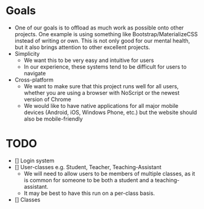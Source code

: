 # Goals
* One of our goals is to offload as much work as possible onto other projects. One example is using something like Bootstrap/MaterializeCSS instead of writing or own. This is not only good for our mental health, but it also brings attention to other excellent projects.
* Simplicity
  * We want this to be very easy and intuitive for users
  * In our experience, these systems tend to be difficult for users to navigate
* Cross-platform
  * We want to make sure that this project runs well for all users, whether you are using a browser with NoScript or the newest version of Chrome
  * We would like to have native applications for all major mobile devices (Android, iOS, Windows Phone, etc.) but the website should also be mobile-friendly

# TODO
- [] Login system
- [] User-classes e.g. Student, Teacher, Teaching-Assistant
  - We will need to allow users to be members of multiple classes, as it is common for someone to be both a student and a teaching-assistant.
  - It may be best to have this run on a per-class basis.
- [] Classes
